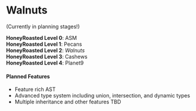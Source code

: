 # Walnuts
(Currently in planning stages!)

**HoneyRoasted Level 0**: ASM  
**HoneyRoasted Level 1**: Pecans  
**HoneyRoasted Level 2**: *Walnuts*  
**HoneyRoasted Level 3**: Cashews  
**HoneyRoasted Level 4**: Planet9  

#### Planned Features

- Feature rich AST
- Advanced type system including union, intersection, and dynamic types
- Multiple inheritance and other features TBD
